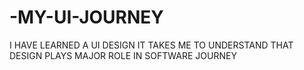# -MY-UI-JOURNEY
I HAVE LEARNED A UI DESIGN IT TAKES ME TO UNDERSTAND THAT DESIGN PLAYS MAJOR ROLE IN SOFTWARE JOURNEY

